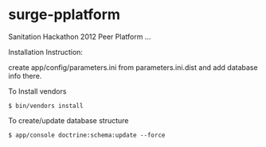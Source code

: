 surge-pplatform
===============

Sanitation Hackathon 2012 Peer Platform ...

Installation Instruction:

create app/config/parameters.ini from parameters.ini.dist and add database info there.

To Install vendors
```
$ bin/vendors install
```

To create/update database structure
```
$ app/console doctrine:schema:update --force
```

